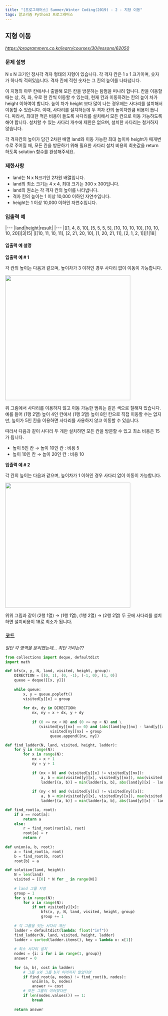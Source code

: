 ```yaml
---
title: "[프로그래머스] Summer/Winter Coding(2019) - 2 - 지형 이동"
tags: 알고리즘 Python3 프로그래머스
---
```


## 지형 이동

*<https://programmers.co.kr/learn/courses/30/lessons/62050>*

### 문제 설명

N x N 크기인 정사각 격자 형태의 지형이 있습니다. 각 격자 칸은 1 x 1 크기이며, 숫자가 하나씩 적혀있습니다. 격자 칸에 적힌 숫자는 그 칸의 높이를 나타냅니다.

이 지형의 아무 칸에서나 출발해 모든 칸을 방문하는 탐험을 떠나려 합니다. 칸을 이동할 때는 상, 하, 좌, 우로 한 칸씩 이동할 수 있는데, 현재 칸과 이동하려는 칸의 높이 차가 height 이하여야 합니다. 높이 차가 height 보다 많이 나는 경우에는 사다리를 설치해서 이동할 수 있습니다. 이때, 사다리를 설치하는데 두 격자 칸의 높이차만큼 비용이 듭니다. 따라서, 최대한 적은 비용이 들도록 사다리를 설치해서 모든 칸으로 이동 가능하도록 해야 합니다. 설치할 수 있는 사다리 개수에 제한은 없으며, 설치한 사다리는 철거하지 않습니다.

각 격자칸의 높이가 담긴 2차원 배열 land와 이동 가능한 최대 높이차 height가 매개변수로 주어질 때, 모든 칸을 방문하기 위해 필요한 사다리 설치 비용의 최솟값을 return 하도록 solution 함수를 완성해주세요.

### 제한사항

* land는 N x N크기인 2차원 배열입니다.
* land의 최소 크기는 4 x 4, 최대 크기는 300 x 300입니다.
* land의 원소는 각 격자 칸의 높이를 나타냅니다.
* 격자 칸의 높이는 1 이상 10,000 이하인 자연수입니다.
* height는 1 이상 10,000 이하인 자연수입니다.

### 입출력 예

|---
|land|height|result|
|---
|[[1, 4, 8, 10], [5, 5, 5, 5], [10, 10, 10, 10], [10, 10, 10, 20]]|3|15|
|[[10, 11, 10, 11], [2, 21, 20, 10], [1, 20, 21, 11], [2, 1, 2, 1]]|1|18|

#### 입출력 예 설명

**입출력 예 # 1**

각 칸의 높이는 다음과 같으며, 높이차가 3 이하인 경우 사다리 없이 이동이 가능합니다.

<img src="https://grepp-programmers.s3.amazonaws.com/files/production/c08b7af3db/5efe34cb-1e69-4474-8e0f-b6929184ebdd.png" width="400px">

위 그림에서 사다리를 이용하지 않고 이동 가능한 범위는 같은 색으로 칠해져 있습니다. 예를 들어 (1행 2열) 높이 4인 칸에서 (1행 3열) 높이 8인 칸으로 직접 이동할 수는 없지만, 높이가 5인 칸을 이용하면 사다리를 사용하지 않고 이동할 수 있습니다.

따라서 다음과 같이 사다리 두 개만 설치하면 모든 칸을 방문할 수 있고 최소 비용은 15가 됩니다.

* 높이 5인 칸 → 높이 10인 칸 : 비용 5
* 높이 10인 칸 → 높이 20인 칸 : 비용 10

**입출력 예 # 2**

각 칸의 높이는 다음과 같으며, 높이차가 1 이하인 경우 사다리 없이 이동이 가능합니다.

<img src="https://grepp-programmers.s3.amazonaws.com/files/production/5bfffc0d72/af5db829-8ea1-4f4c-a5a8-ed11e029d135.png" width="400px">

위위 그림과 같이 (2행 1열) → (1행 1열), (1행 2열) → (2행 2열) 두 곳에 사다리를 설치하면 설치비용이 18로 최소가 됩니다.

### 코드

*일단 각 영역을 분리했는데... 최단 거리는??*

``` python
from collections import deque, defaultdict
import math

def bfs(x, y, N, land, visited, height, group):
    DIRECTION = [(0, 1), (0, -1), (-1, 0), (1, 0)]
    queue = deque([[x, y]])
    
    while queue:
        x, y = queue.popleft()
        visited[y][x] = group
        
        for dx, dy in DIRECTION:
            nx, ny = x + dx, y + dy
            
            if (0 <= nx < N) and (0 <= ny < N) and \
               (visited[ny][nx] == 0) and (abs(land[ny][nx] - land[y][x]) <= height):
                    visited[ny][nx] = group
                    queue.append([nx, ny])

def find_ladder(N, land, visited, height, ladder):
    for y in range(N):
        for x in range(N):
            nx = x + 1
            ny = y + 1
            
            if (nx < N) and (visited[y][x] != visited[y][nx]):
                a, b = min(visited[y][x], visited[y][nx]), max(visited[y][x], visited[y][nx])
                ladder[(a, b)] = min(ladder[a, b], abs(land[y][x] - land[y][nx]))
                
            if (ny < N) and (visited[y][x] != visited[ny][x]):
                a, b = min(visited[y][x], visited[ny][x]), max(visited[y][x], visited[ny][x])
                ladder[(a, b)] = min(ladder[a, b], abs(land[y][x] - land[ny][x]))

def find_root(a, root):
    if a == root[a]:
        return a
    else:
        r = find_root(root[a], root)
        root[a] = r
        return r
    
def union(a, b, root):
    a = find_root(a, root)
    b = find_root(b, root)
    root[b] = a

def solution(land, height):
    N = len(land)
    visited = [[0] * N for _ in range(N)]
    
    # land 그룹 지정
    group = 1
    for y in range(N):
        for x in range(N):
            if not visited[y][x]:
                bfs(x, y, N, land, visited, height, group)
                group += 1
    
    # 각 그룹을 잇는 사다리 계산
    ladder = defaultdict(lambda: float("inf"))
    find_ladder(N, land, visited, height, ladder)
    ladder = sorted(ladder.items(), key = lambda x: x[1])
    
    # 최소 사다리 설치
    nodes = {i: i for i in range(1, group)}
    answer = 0
    
    for (a, b), cost in ladder:
        # 그룹 a와 그룹 b가 이어지지 않았다면
        if find_root(a, nodes) != find_root(b, nodes):
            union(a, b, nodes)
            answer += cost
        # 모든 그룹이 이어졌다면
        if len(nodes.values()) == 1:
            break
    
    return answer
```